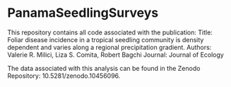 # PanamaSeedlingSurveys
This repository contains all code associated with the publication:
Title: Foliar disease incidence in a tropical seedling community is density dependent and varies along a regional precipitation gradient.
Authors: Valerie R. Milici, Liza S. Comita, Robert Bagchi
Journal: Journal of Ecology

The data associated with this analysis can be found in the Zenodo Repository: 10.5281/zenodo.10456096. 

